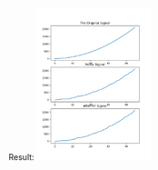 Result:
<img src= "https://raw.githubusercontent.com/yuting1116/Aerial-Robot-homework/master/hw11/photo/Figure_1.png" width="40%" height="20%">
